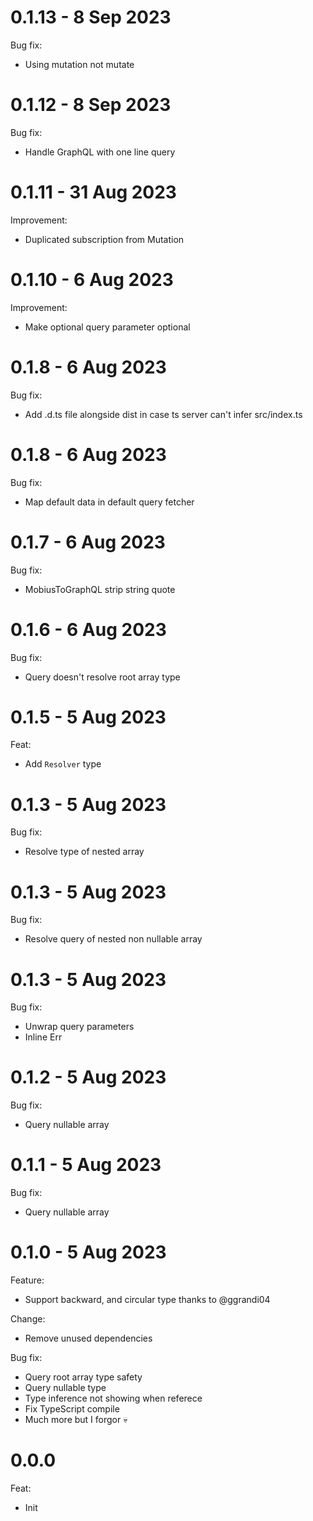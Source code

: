 # 0.1.13 - 8 Sep 2023
Bug fix:
- Using mutation not mutate

# 0.1.12 - 8 Sep 2023
Bug fix:
- Handle GraphQL with one line query

# 0.1.11 - 31 Aug 2023
Improvement:
- Duplicated subscription from Mutation

# 0.1.10 - 6 Aug 2023
Improvement:
- Make optional query parameter optional

# 0.1.8 - 6 Aug 2023
Bug fix:
- Add .d.ts file alongside dist in case ts server can't infer src/index.ts

# 0.1.8 - 6 Aug 2023
Bug fix:
- Map default data in default query fetcher

# 0.1.7 - 6 Aug 2023
Bug fix:
- MobiusToGraphQL strip string quote

# 0.1.6 - 6 Aug 2023
Bug fix:
- Query doesn't resolve root array type

# 0.1.5 - 5 Aug 2023
Feat:
- Add `Resolver` type

# 0.1.3 - 5 Aug 2023
Bug fix:
- Resolve type of nested array

# 0.1.3 - 5 Aug 2023
Bug fix:
- Resolve query of nested non nullable array

# 0.1.3 - 5 Aug 2023
Bug fix:
- Unwrap query parameters
- Inline Err

# 0.1.2 - 5 Aug 2023
Bug fix:
- Query nullable array

# 0.1.1 - 5 Aug 2023
Bug fix:
- Query nullable array

# 0.1.0 - 5 Aug 2023
Feature:
- Support backward, and circular type thanks to @ggrandi04

Change:
- Remove unused dependencies

Bug fix:
- Query root array type safety
- Query nullable type
- Type inference not showing when referece
- Fix TypeScript compile
- Much more but I forgor 💀

# 0.0.0
Feat:
- Init
